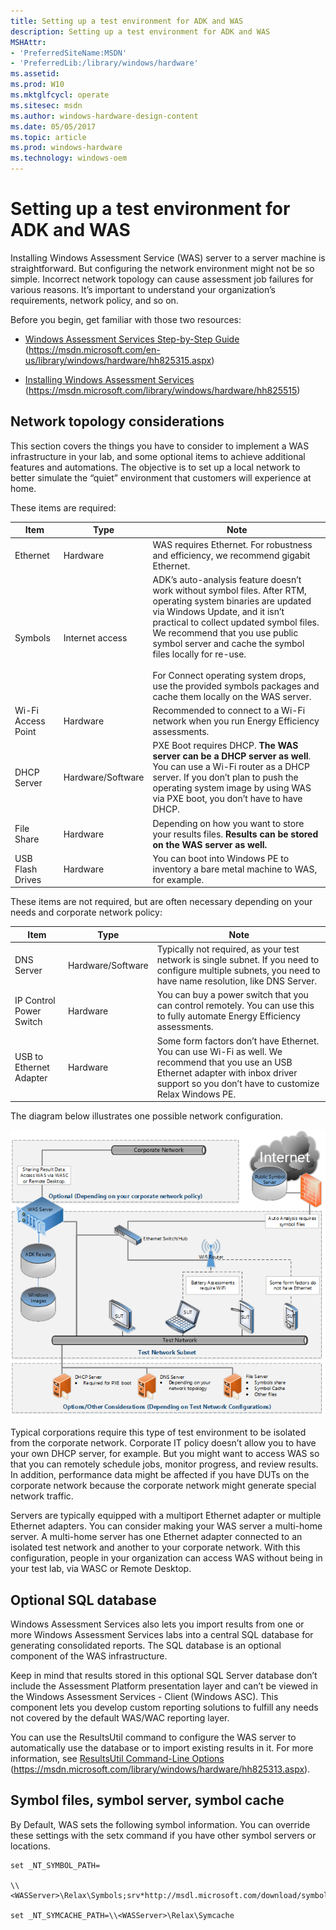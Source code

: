 ```yaml
---
title: Setting up a test environment for ADK and WAS
description: Setting up a test environment for ADK and WAS
MSHAttr:
- 'PreferredSiteName:MSDN'
- 'PreferredLib:/library/windows/hardware'
ms.assetid: 
ms.prod: W10
ms.mktglfcycl: operate
ms.sitesec: msdn
ms.author: windows-hardware-design-content
ms.date: 05/05/2017
ms.topic: article
ms.prod: windows-hardware
ms.technology: windows-oem
---
```


# Setting up a test environment for ADK and WAS

Installing Windows Assessment Service (WAS) server to a server machine
is straightforward. But configuring the network environment might not be
so simple. Incorrect network topology can cause assessment job failures
for various reasons. It’s important to understand your organization’s
requirements, network policy, and so on.

Before you begin, get familiar with those two resources:

-   [Windows Assessment Services Step-by-Step
    Guide](http://go.microsoft.com/fwlink/?LinkId=215630) (https://msdn.microsoft.com/en-us/library/windows/hardware/hh825315.aspx)

-   [Installing Windows Assessment
    Services](http://go.microsoft.com/fwlink/?LinkId=253667) (https://msdn.microsoft.com/library/windows/hardware/hh825515)

## Network topology considerations

This section covers the things you have to consider to implement a WAS
infrastructure in your lab, and some optional items to achieve
additional features and automations. The objective is to set up a local
network to better simulate the “quiet” environment that customers will
experience at home.

These items are required:

| Item               | Type              | Note |
|--------------------|-------------------|-------------------------------------------------------------------------------------------------------------------------------------------------------------------------------------------------------------------------------------------------------------------------------------------|
| Ethernet           | Hardware          | WAS requires Ethernet. For robustness and efficiency, we recommend gigabit Ethernet. |
| Symbols            | Internet access   | ADK’s auto-analysis feature doesn’t work without symbol files. After RTM, operating system binaries are updated via Windows Update, and it isn’t practical to collect updated symbol files. We recommend that you use public symbol server and cache the symbol files locally for re-use.<br/><br/>For Connect operating system drops, use the provided symbols packages and cache them locally on the WAS server. ||
| Wi-Fi Access Point | Hardware          | Recommended to connect to a Wi-Fi network when you run Energy Efficiency assessments. |
| DHCP Server        | Hardware/Software | PXE Boot requires DHCP. **The WAS server can be a DHCP server as well**. You can use a Wi-Fi router as a DHCP server. If you don’t plan to push the operating system image by using WAS via PXE boot, you don’t have to have DHCP. |
| File Share         | Hardware          | Depending on how you want to store your results files. **Results can be stored on the WAS server as well.** |
| USB Flash Drives   | Hardware          | You can boot into Windows PE to inventory a bare metal machine to WAS, for example. |

These items are not required, but are often necessary depending on your
needs and corporate network policy:

| Item                    | Type              | Note |
|-------------------------|-------------------|------------------------------------------------------------------------------------------------------------------------------------------------------------------------------------------------|
| DNS Server              | Hardware/Software | Typically not required, as your test network is single subnet. If you need to configure multiple subnets, you need to have name resolution, like DNS Server. |
| IP Control Power Switch | Hardware          | You can buy a power switch that you can control remotely. You can use this to fully automate Energy Efficiency assessments. |
| USB to Ethernet Adapter | Hardware          | Some form factors don’t have Ethernet. You can use Wi-Fi as well. We recommend that you use an USB Ethernet adapter with inbox driver support so you don’t have to customize Relax Windows PE. |

The diagram below illustrates one possible network configuration.

![Diagram of an example network of devices and connections.](images/web-diagram-network-example-configuration.png)

Typical corporations require this type of test environment to be
isolated from the corporate network. Corporate IT policy doesn’t allow
you to have your own DHCP server, for example. But you might want to
access WAS so that you can remotely schedule jobs, monitor progress, and
review results. In addition, performance data might be affected if you
have DUTs on the corporate network because the corporate network might
generate special network traffic.

Servers are typically equipped with a multiport Ethernet adapter or
multiple Ethernet adapters. You can consider making your WAS server a
multi-home server. A multi-home server has one Ethernet adapter
connected to an isolated test network and another to your corporate
network. With this configuration, people in your organization can access
WAS without being in your test lab, via WASC or Remote Desktop.

## Optional SQL database

Windows Assessment Services also lets you import results from one or
more Windows Assessment Services labs into a central SQL database for
generating consolidated reports. The SQL database is an optional
component of the WAS infrastructure.

Keep in mind that results stored in this optional SQL Server database
don’t include the Assessment Platform presentation layer and can’t be
viewed in the Windows Assessment Services - Client (Windows ASC). This
component lets you develop custom reporting solutions to fulfill any
needs not covered by the default WAS/WAC reporting layer.

You can use the ResultsUtil command to configure the WAS server to
automatically use the database or to import existing results in it. For
more information, see [ResultsUtil Command-Line
Options](http://go.microsoft.com/fwlink/?LinkId=309787)
(https://msdn.microsoft.com/library/windows/hardware/hh825313.aspx).

## Symbol files, symbol server, symbol cache

By Default, WAS sets the following symbol information. You can override
these settings with the setx command if you have other symbol servers or
locations.

```
set _NT_SYMBOL_PATH=

\\<WASServer>\Relax\Symbols;srv*http://msdl.microsoft.com/download/symbols

set _NT_SYMCACHE_PATH=\\<WASServer>\Relax\Symcache
```

